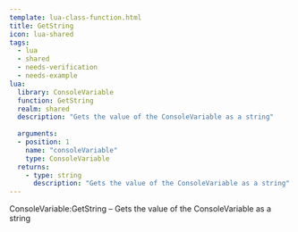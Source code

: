 ```yaml
---
template: lua-class-function.html
title: GetString
icon: lua-shared
tags:
  - lua
  - shared
  - needs-verification
  - needs-example
lua:
  library: ConsoleVariable
  function: GetString
  realm: shared
  description: "Gets the value of the ConsoleVariable as a string"
  
  arguments:
  - position: 1
    name: "consoleVariable"
    type: ConsoleVariable
  returns:
    - type: string
      description: "Gets the value of the ConsoleVariable as a string"
---
```


<div class="lua__search__keywords">
ConsoleVariable:GetString &#x2013; Gets the value of the ConsoleVariable as a string
</div>
